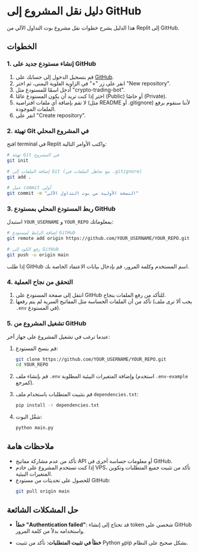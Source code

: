 # دليل نقل المشروع إلى GitHub

هذا الدليل يشرح خطوات نقل مشروع بوت التداول الآلي من Replit إلى GitHub.

## الخطوات

### 1. إنشاء مستودع جديد على GitHub

1. قم بتسجيل الدخول إلى حسابك على [GitHub](https://github.com/).
2. انقر على زر "+" في الزاوية العلوية اليمنى، ثم اختر "New repository".
3. أدخل اسمًا للمستودع مثل "crypto-trading-bot".
4. اختر إذا كنت تريد أن يكون المستودع عامًا (Public) أو خاصًا (Private).
5. لا تقم بإضافة أي ملفات افتراضية (مثل README أو .gitignore) لأننا سنقوم برفع الملفات الموجودة.
6. انقر على "Create repository".

### 2. تهيئة Git في المشروع المحلي

افتح terminal في Replit واكتب الأوامر التالية:

```bash
# تهيئة Git في المشروع
git init

# إضافة الملفات إلى Git (مع تجاهل الملفات في .gitignore)
git add .

# عمل commit أولي
git commit -m "النسخة الأولية من بوت التداول الآلي"
```

### 3. ربط المستودع المحلي بمستودع GitHub

استبدل `YOUR_USERNAME` و `YOUR_REPO` بمعلوماتك:

```bash
# إضافة الرابط لمستودع GitHub
git remote add origin https://github.com/YOUR_USERNAME/YOUR_REPO.git

# رفع الكود إلى GitHub
git push -u origin main
```

إذا طلب GitHub اسم المستخدم وكلمة المرور، قم بإدخال بيانات الاعتماد الخاصة بك.

### 4. التحقق من نجاح العملية

1. انتقل إلى صفحة المستودع على GitHub للتأكد من رفع الملفات بنجاح.
2. تأكد من أن الملفات الحساسة مثل المفاتيح السرية لم يتم رفعها (يجب ألا ترى ملف `.env` في المستودع).

### 5. تشغيل المشروع من GitHub

عندما ترغب في تشغيل المشروع على جهاز آخر:

1. قم بنسخ المستودع:
   ```bash
   git clone https://github.com/YOUR_USERNAME/YOUR_REPO.git
   cd YOUR_REPO
   ```

2. قم بإنشاء ملف `.env` وإضافة المتغيرات البيئية المطلوبة (استخدم `.env-example` كمرجع).

3. قم بتثبيت المتطلبات باستخدام ملف `dependencies.txt`:
   ```bash
   pip install -r dependencies.txt
   ```

4. شغّل البوت:
   ```bash
   python main.py
   ```

## ملاحظات هامة

- تأكد من عدم مشاركة مفاتيح API أو معلومات حساسة أخرى في GitHub.
- إذا كنت تستخدم المشروع على خادم VPS، تأكد من تثبيت جميع المتطلبات وتكوين المتغيرات البيئية.
- للحصول على تحديثات من مستودع GitHub:
  ```bash
  git pull origin main
  ```

## حل المشكلات الشائعة

- **خطأ "Authentication failed"**: 
  قد تحتاج إلى إنشاء token شخصي على GitHub واستخدامه بدلاً من كلمة المرور.

- **خطأ في تثبيت المتطلبات**:
  تأكد من تثبيت Python وpip بشكل صحيح على النظام.